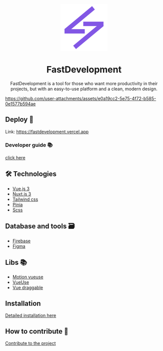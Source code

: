 <div align="center">
  <img src="./assets/logo-fastdevelopment.png" width="150">
</div>

<h1 align="center">FastDevelopment</h1>

<p align="center">FastDevelopment is a tool for those who want more productivity in their projects, but with an easy-to-use platform and a clean, modern design.</p>

<p align="center">
	
https://github.com/user-attachments/assets/e0a19cc2-5e75-4f72-b585-0e1577b594ae

</p>

## Deploy 🚀

Link: https://fastdevelopment.vercel.app

### Developer guide 📚

[click here](./docs/developer-guide)

## 🛠 Technologies

- [Vue.js 3](https://vuejs.org)
- [Nuxt.js 3](https://nuxt.com)
- [Tailwind css](https://tailwindcss.com)
- [Pinia](https://pinia.vuejs.org)
- [Scss](https://sass-lang.com)

## Database and tools 🗃️

- [Firebase](https://firebase.google.com/?hl=pt-br)
- [Figma](www.figma.com)

## Libs 📚

- [Motion vueuse](https://motion.vueuse.org)
- [VueUse](https://vueuse.org)
- [Vue draggable](https://sortablejs.github.io/Vue.Draggable/#/simple)

## Installation

[Detailed installation here](./docs/OVERVIEW.md)

## How to contribute 🚀

[Contribute to the project](https://github.com/Luizboaventura1/fastdevelopment/blob/main/docs/OVERVIEW.md#how-to-contribute)
